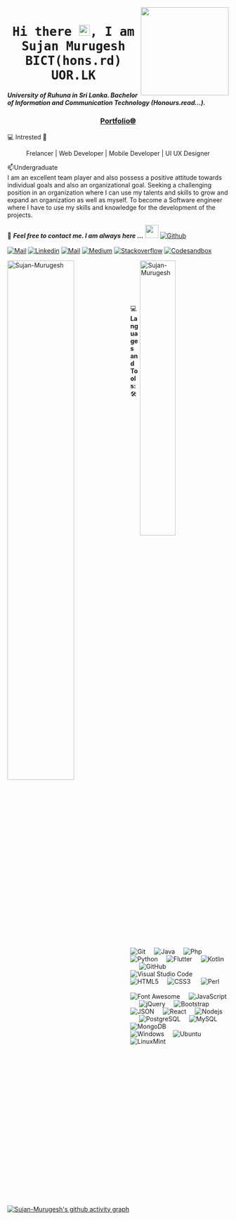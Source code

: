 <!-- sujan.m.uor@gmail.com  ### Hi there I'm Sujan👋-->

<img align='right' src='https://user-images.githubusercontent.com/5713670/87202985-820dcb80-c2b6-11ea-9f56-7ec461c497c3.gif' width='200'>
<h1 align='center'><samp><strong>Hi there <img src="https://media.giphy.com/media/hvRJCLFzcasrR4ia7z/giphy.gif" width="25px"></a>, I am Sujan Murugesh BICT(hons.rd) UOR.LK</strong></samp></h1>

<h5>University of Ruhuna in Sri Lanka. Bachelor of Information and Communication Technology (Honours.read...).</h5>
<h3 align='center'><strong><a href="https://msujan.netlify.app/" >Portfolio🌐</a></strong></h3>
💻 Intrested 💙<p align='center'>Frelancer | Web Developer | Mobile Developer | UI UX Designer</p>
<p align='left'> 📫Undergraduate <br>
I am an excellent team player and also possess a
positive attitude towards individual goals and
also an organizational goal. Seeking a
challenging position in an organization where I
can use my talents and skills to grow and expand
an organization as well as myself. To become a
Software engineer where I have to use my skills
and knowledge for the development of the
projects.


📝 ***Feel free to contact me. I am always here ...*** <img src="https://media.giphy.com/media/WUlplcMpOCEmTGBtBW/giphy.gif" width="30">  [![Github](https://img.shields.io/github/followers/Sujan-Murugesh?label=Follow%20Me&style=social)](https://github.com/Sujan-Murugesh)
<br>
<br>
[![Mail](https://img.shields.io/badge/Email-murugeshsujan22@gmail.com-blue?logo=Gmail&logoColor=blue&labelColor=black)](mailto:murugeshsujan22@gmail.com)
[![Linkedin](https://img.shields.io/badge/LinkedIn-SujanMurugesh-blue?logo=Linkedin&logoColor=blue&labelColor=black)](https://www.linkedin.com/in/sujan-murugesh/)
[![Mail](https://img.shields.io/badge/Outlook-sujan_2017248@fot.ruh.ac.lk-blue?logo=Gmail&logoColor=blue&labelColor=black)](mailto:sujan_2017248@fot.ruh.ac.lk)
[![Medium](https://img.shields.io/badge/MediumBlog-murugeshsujan-white?logo=Medium&logoColor=white&labelColor=black)](https://murugesh-sujan.medium.com/)
[![Stackoverflow](https://img.shields.io/badge/Stackoverflow-M.Sujan-gray?logo=codepen&logoColor=white&labelColor=black)](https://stackoverflow.com/users/14678127/m-sujan)
[![Codesandbox](https://img.shields.io/badge/Codesandbox-Sujan-Murugesh?logo=codesandbox&logoColor=white&labelColor=black)](https://codesandbox.io/u/Sujan-Murugesh)

<!-- ![Sujan-Murugesh's GitHub stats](https://github-readme-stats.vercel.app/api?username=Sujan-Murugesh&show_icons=true&theme=radical) -->
 <a href="#Sujan-Murugesh-title">
  <img width="55%" src="https://github-readme-stats.vercel.app/api?username=Sujan-Murugesh&show_icons=true&title_color=fd428e&icon_color=18d26e&text_color=a8fdf6&bg_color=141321&border_color=ffffff" alt="Sujan-Murugesh" align="left" />
</a>

 <a href="#Sujan-Murugesh-title">
  <img width="40%" src="https://github-readme-stats.vercel.app/api/top-langs/?username=Sujan-Murugesh&title_color=fd428e&text_color=a8fdf6&icon_color=18d26e&bg_color=141321&langs_count=8&layout=compact&border_color=ffffff" alt="Sujan-Murugesh" align="right" />
</a><br><br>

 <br/><br/><br/>
💻 **Languages and Tools:** 🛠️<br>

![Git](https://img.shields.io/badge/-Git-000000?style=flat&logo=git&logoColor=F05032&labelColor=ffffff)&#160;&#160;&#160;&#160;
![Java](https://img.shields.io/badge/-Java-000000?style=flat&logo=java&logoColor=ffffff&labelColor=0078D6)&#160;&#160;&#160;&#160;
![Php](https://img.shields.io/badge/-Php-000000?style=flat&logo=php&logoColor=F05032&labelColor=ffffff)&#160;&#160;&#160;&#160;
![Python](https://img.shields.io/badge/-Python-000000?style=flat&logo=python&logoColor=F05032&labelColor=56d34d)&#160;&#160;&#160;&#160;
![Flutter](https://img.shields.io/badge/-Flutter-000000?style=flat&logo=flutter&logoColor=ffffff&labelColor=0078D6)&#160;&#160;&#160;&#160;
![Kotlin](https://img.shields.io/badge/-Kotlin-000000?style=flat&logo=kotlin&logoColor=F05032&labelColor=ffffff)&#160;&#160;&#160;&#160;
![GitHub](https://img.shields.io/badge/-GitHub-000000?style=flat&logo=github&logoColor=000000&labelColor=ffffff)&#160;&#160;&#160;&#160;
![Visual Studio Code](https://img.shields.io/badge/-VSCode-000000?style=flat&logo=visual-studio-code&labelColor=007ACC)&#160;&#160;&#160;&#160;
![HTML5](https://img.shields.io/badge/-HTML5-000000?style=flat&logo=html5&logoColor=ffffff&labelColor=E34F26)&#160;&#160;&#160;&#160;
![CSS3](https://img.shields.io/badge/-CSS3-000000?style=flat&logo=css3&logoColor=ffffff&labelColor=1572B6) &#160;&#160;&#160;&#160;
![Perl](https://img.shields.io/badge/-Perl-000000?style=flat&logo=Perl&logoColor=ffffff&labelColor=1572B6) &#160;&#160;&#160;&#160;<br/><br/>
![Font Awesome](https://img.shields.io/badge/-font%20awesome-000000?style=flat&logo=font-awesome&logoColor=339AF0&labelColor=ffffff)&#160;&#160;&#160;&#160;
![JavaScript](https://img.shields.io/badge/-JavaScript-000000?style=flat&logo=javascript)&#160;&#160;&#160;&#160;
![jQuery](https://img.shields.io/badge/-jQuery-000000?style=flat&logo=jQuery&logoColor=0769AD&labelColor=ffffff)&#160;&#160;&#160;&#160;
![Bootstrap](https://img.shields.io/badge/-Bootstrap-000000?style=flat&logo=bootstrap&logoColor=ffffff&labelColor=563D7C)&#160;&#160;&#160;&#160;
![JSON](https://img.shields.io/badge/-JSON-000000?style=flat&logo=JSON&logoColor=000000&labelColor=ffffff)&#160;&#160;&#160;&#160;
![React](https://img.shields.io/badge/-React-000000?style=flat&logo=react)&#160;&#160;&#160;&#160;
![Nodejs](https://img.shields.io/badge/-Nodejs-000000?style=flat&logo=Node.js)&#160;&#160;&#160;&#160;
![PostgreSQL](https://img.shields.io/badge/-PostgreSQL-000000?style=flat&logo=postgresql&logoColor=ffffff&labelColor=336791)&#160;&#160;&#160;&#160;
![MySQL](https://img.shields.io/badge/-MySQL-000000?style=flat&logo=mysql&labelColor=ffffff)&#160;&#160;&#160;&#160;
![MongoDB](https://img.shields.io/badge/-MongoDB-000000?style=flat&logo=mongodb&labelColor=ffffff)&#160;&#160;&#160;&#160;<br/>
![Windows](https://img.shields.io/badge/-Windows-000000?style=flat&logo=windows&logoColor=ffffff&labelColor=0078D6)&#160;&#160;&#160;&#160;
![Ubuntu](https://img.shields.io/badge/-Ubuntu-000000?style=flat&logo=ubuntu&logoColor=ffffff&labelColor=0078D6)&#160;&#160;&#160;&#160;
![LinuxMint](https://img.shields.io/badge/-LinuxMint-000000?style=flat&logo=linuxmint&logoColor=ffffff&labelColor=0078D6)&#160;&#160;&#160;&#160;


[![Sujan-Murugesh's github activity graph](https://activity-graph.herokuapp.com/graph?username=Sujan-Murugesh&theme=react-dark)](https://github.com/Sujan-Murugesh/github-readme-activity-graph)
 
 <!--============================================================================================================================================================-->
 
<!-- <img src="https://raw.githubusercontent.com/arturssmirnovs/arturssmirnovs/master/banner.png" alt="Banner about Arturs Smirnovs">
 -->
<!-- - 🌱 I’m currently learning at University of Ruhuna Sri Lanka.  
- 👯 I’m looking to collaborate on software projects.
- 📫 How to reach me: www.linkedin.com/in/sujan-murugesh  
- 📧 sujan.m.uor@gmail.com  / murugeshsujan22@gmail.com
- 😄 Pronouns: Sujan  & Call me : +94 76 7960709
- ⚡ My Skills : Java, Python, C ,C#, C++, HTML, Php, javaScript, perl, shell, Dart, Kotlin,MySql,etc.. -->



<!-- ![Sujan's GitHub stats](https://github-readme-stats.vercel.app/api?username=Sujan-Murugesh)
![Sujan's GitHub stats](https://github-readme-stats.vercel.app/api?username=Sujan-Murugesh&hide=contribs,prs)
![Sujan's GitHub stats](https://github-readme-stats.vercel.app/api?username=Sujan-Murugesh&show_icons=true) -->

 
<!-- ![Redux](https://img.shields.io/badge/-Redux-000000?style=flat&logo=redux&logoColor=764ABC&labelColor=ffffff) -->
<!-- ![Swagger](https://img.shields.io/badge/-Swagger-000000?style=flat&logo=swagger) -->
<!-- ![ESlint](https://img.shields.io/badge/-ESlint-000000?style=flat&logo=ESlint&labelColor=4B32C3) -->
<!-- ![Jest](https://img.shields.io/badge/-Jest-000000?style=flat&logo=Jest&logoColor=C21325&labelColor=ffffff) -->
<!-- ![NPM](https://img.shields.io/badge/-npm-000000?style=flat&logo=npm&labelColor=ffffff) -->
<!-- ![Sass](https://img.shields.io/badge/-Sass-000000?style=flat&logo=sass&logoColor=ffffff&labelColor=%23CC6699) -->
<!-- ![socket.io](https://img.shields.io/badge/-Socket.Io-000000?style=flat&logo=socket.io&logoColor=000000&labelColor=ffffff) -->
<!--used languages  ![Top Langs](https://github-readme-stats.vercel.app/api/top-langs/?username=Sujan-Murugesh)
[Top Langs](https://github-readme-stats.vercel.app/api/top-langs/?username=Sujan-Murugesh&hide=javascript,html) <!--languahes --> 
<!-- ![Top Langs](https://github-readme-stats.vercel.app/api/top-langs/?username=Sujan-Murugesh&langs_count=10) 
<!-- compact languages card -->
<!-- ![Top Langs](https://github-readme-stats.vercel.app/api/top-langs/?username=Sujan-Murugesh&layout=compact) -->
<!-- working time 
![Sujan-Murugesh's wakatime stats](https://github-readme-stats.vercel.app/api/wakatime?username=Sujan-Murugesh) -->
<!-- Social Links
<a href="https://www.facebook.com/artuurs.smirnovs" target="_blank"><img src="https://raw.githubusercontent.com/arturssmirnovs/arturssmirnovs/master/fb.png" alt="Facebook" width="30"></a>
<a href="https://twitter.com/artuurssmirnovs" target="_blank"><img src="https://raw.githubusercontent.com/arturssmirnovs/arturssmirnovs/master/tw.png" alt="Twitter" width="30"></a>
<a href="https://www.instagram.com/arturssmirnovs/" target="_blank"><img src="https://raw.githubusercontent.com/arturssmirnovs/arturssmirnovs/master/ig.png" alt="Instagram" width="30"></a>
<a href="https://www.linkedin.com/in/art%C5%ABrs-smirnovs-b6399275/" target="_blank"><img src="https://raw.githubusercontent.com/arturssmirnovs/arturssmirnovs/master/in.png" alt="LinkedIn" width="30"></a>
<a href="https://github.com/arturssmirnovs" target="_blank"><img src="https://raw.githubusercontent.com/arturssmirnovs/arturssmirnovs/master/git.png" alt="GitHub" width="30"></a>
<a href="https://arturio.dev/" target="_blank"><img src="https://raw.githubusercontent.com/arturssmirnovs/arturssmirnovs/master/www.png" alt="Website" width="30"></a>

![Profile views](https://gpvc.arturio.dev/arturssmirnovs?v=3) -->

<!-- 
[![Sujan-Murugesh's github activity graph](https://activity-graph.herokuapp.com/graph?username=Sujan-Murugesh&bg_color=fffff0&color=708090&line=24292e&point=24292e&area=true&hide_border=true)](https://github.com/Sujan-Murugesh/github-readme-activity-graph) -->
